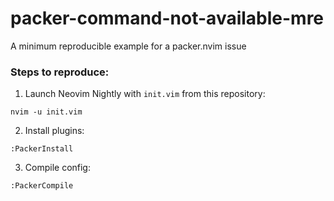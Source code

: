 # packer-command-not-available-mre
A minimum reproducible example for a packer.nvim issue

### Steps to reproduce:

1. Launch Neovim Nightly with `init.vim` from this repository:
```
nvim -u init.vim
```
2. Install plugins:
```
:PackerInstall
```
3. Compile config:
```
:PackerCompile
```
